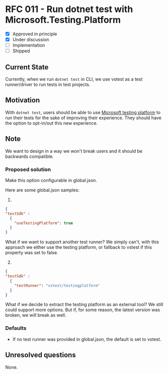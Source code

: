 # RFC 011 - Run dotnet test with Microsoft.Testing.Platform

- [x] Approved in principle
- [x] Under discussion
- [ ] Implementation
- [ ] Shipped

## Current State

Currently, when we run `dotnet test` in CLI, we use vstest as a test runner/driver to run tests in test projects.

## Motivation

With `dotnet test`, users should be able to use [Microsoft testing platform](https://learn.microsoft.com/en-us/dotnet/core/testing/unit-testing-platform-intro?tabs=dotnetcli#microsofttestingplatform-pillars) to run their tests for the sake of improving their experience. They should have the option to opt-in/out this new experience.

## Note

We want to design in a way we won't break users and it should be backwards compatible.

### Proposed solution

Make this option configurable in global.json.

Here are some global.json samples:

1.
```json
{
"testSdk" :
  {
    "useTestingPlatform": true
  }
}
```

What if we want to support another test runner?
We simply can't, with this approach we either use the testing platform, or fallback to vstest if this property was set to false.

2.
```json
{
"testSdk" :
  {
    "testRunner": "vstest/testingplatform"
  }
}
```

What if we decide to extract the testing platform as an external tool?
We still could support more options.
But if, for some reason, the latest version was broken, we will break as well.

### Defaults

- If no test runner was provided in global.json, the default is set to vstest.

## Unresolved questions

None.
